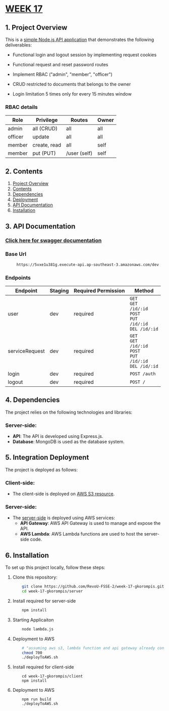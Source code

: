 # [WEEK 17](http://week17.app.s3-website.ap-southeast-3.amazonaws.com/)

## 1. Project Overview
This is a [simple Node.js API application](https://0urmd9fnye.execute-api.ap-southeast-3.amazonaws.com/dev/) that demonstrates the following deliverables:

- Functional login and logout session by implementing request cookies

- Functional request and reset password routes

- Implement RBAC ("admin", "member", "officer")

- CRUD restricted to documents that belongs to the owner

- Login limitation 5 times only for every 15 minutes window

### RBAC details
| Role    | Privilege        | Routes             | Owner |
| ------- | ---------------- | ------------------- | ----- |
| admin   | all (CRUD)       | all                | all   |
| officer | update           | all                | all   |
| member  | create, read     | all                | self  |
| member  | put (PUT)        | /user (self)       | self  |

## 2. Contents
1. [Project Overview](#1-project-overview)
2. [Contents](#2-contents)
3. [Dependencies](#3-api-documentation)
4. [Deployment](#4-dependencies)
5. [API Documentation](#5-deployment)
6. [Installation](#6-installation)

## 3. API Documentation

### [Click here for swagger documentation](https://5vxe1u381g.execute-api.ap-southeast-3.amazonaws.com/dev/api-docs/)

### Base Url

```html
     https://5vxe1u381g.execute-api.ap-southeast-3.amazonaws.com/dev
```

### Endpoints

| Endpoint         | Staging  | Required Permission | Method                                      |
|-----------------|---------|---------------------|--------------------------------------------|
| user            | dev     | required            | <code>GET</code><br><code>GET /id/:id</code><br><code>POST</code><br><code>PUT /id/:id</code><br><code>DEL /id/:id</code> |
| serviceRequest  | dev     | required            | <code>GET</code><br><code>GET /id/:id</code><br><code>POST</code><br><code>PUT /id/:id</code><br><code>DEL /id/:id</code> |
| login           | dev     | required            | <code>POST /auth</code>                             |
| logout          | dev     | required            | <code>POST /</code>                                 |



## 4. Dependencies
The project relies on the following technologies and libraries:

### Server-side:

- **API**: The API is developed using Express.js.
- **Database**: MongoDB is used as the database system.

## 5. Integration Deployment

The project is deployed as follows:

### Client-side:

- The client-side is deployed on [AWS S3 resource](http://week17.app.s3-website.ap-southeast-3.amazonaws.com/).

### Server-side:

- The [server-side](https://5vxe1u381g.execute-api.ap-southeast-3.amazonaws.com/dev) is deployed using AWS services:
  - **API Gateway**: AWS API Gateway is used to manage and expose the API.
  - **AWS Lambda**: AWS Lambda functions are used to host the server-side code.



## 6. Installation

To set up this project locally, follow these steps:

1. Clone this repository:

    ```bash
        git clone https://github.com/RevoU-FSSE-2/week-17-gkorompis.git
        cd week-17-gkorompis/server
    ```
2. Install required for server-side

    ```bash
        npm install
    ```
3. Starting Applicaiton

    ```bash
        node lambda.js
    ```
4. Deployment to AWS
    ```bash
        # "assuming aws s3, lambda function and api gateway already configured"
        chmod 700
        ./deployToAWS.sh
    ```
5. Install required for client-side
    ```
        cd week-17-gkorompis/client
        npm install
    ```
6. Deployment to AWS
    ```
        npm run build
        ./deployToAWS.sh
    ```
